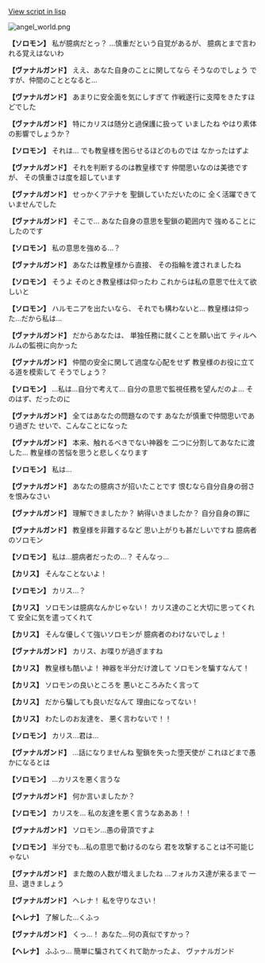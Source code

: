 [View script in lisp](../scripts/100213110.txt)

![angel_world.png](../images/backgrounds/angel_world.png)

**【ソロモン】**
私が臆病だとっ？
…慎重だという自覚があるが、
臆病とまで言われる覚えはないわ

**【ヴァナルガンド】**
ええ、あなた自身のことに関してなら
そうなのでしょう
ですが、仲間のこととなると…

**【ヴァナルガンド】**
あまりに安全面を気にしすぎて
作戦遂行に支障をきたすほどでした

**【ヴァナルガンド】**
特にカリスは随分と過保護に扱って
いましたね
やはり素体の影響でしょうか？

**【ソロモン】**
それは…
でも教皇様を困らせるほどのものでは
なかったはずよ

**【ヴァナルガンド】**
それを判断するのは教皇様です
仲間思いなのは美徳ですが、
その慎重さは度を超しています

**【ヴァナルガンド】**
せっかくアテナを
聖鎖していただいたのに
全く活躍できていませんでした

**【ヴァナルガンド】**
そこで…
あなた自身の意思を聖鎖の範囲内で
強めることにしたのです

**【ソロモン】**
私の意思を強める…？

**【ヴァナルガンド】**
あなたは教皇様から直接、
その指輪を渡されましたね

**【ソロモン】**
そうよ
そのとき教皇様は仰ったわ
これからは私の意思で仕えて欲しいと

**【ソロモン】**
ハルモニアを出たいなら、
それでも構わないと…
教皇様は仰った…だから私は…

**【ヴァナルガンド】**
だからあなたは、
単独任務に就くことを願い出て
ティルヘルムの監視に向かった

**【ヴァナルガンド】**
仲間の安全に関して過度な心配をせず
教皇様のお役に立てる道を模索して
そうでしょう？

**【ソロモン】**
…私は…自分で考えて…
自分の意思で監視任務を望んだのよ…
そのはず、だったのに

**【ヴァナルガンド】**
全てはあなたの問題なのです
あなたが慎重で仲間思いであり過ぎた
せいで、こんなことになった

**【ヴァナルガンド】**
本来、触れるべきでない神器を
二つに分割してあなたに渡した…
教皇様の苦悩を思うと悲しくなります

**【ソロモン】**
私は…

**【ヴァナルガンド】**
あなたの臆病さが招いたことです
恨むなら自分自身の弱さを恨みなさい

**【ヴァナルガンド】**
理解できましたか？
納得いきましたか？
自分自身の罪に

**【ヴァナルガンド】**
教皇様を非難するなど
思い上がりも甚だしいですね
臆病者のソロモン

**【ソロモン】**
私は…臆病者だったの…？
そんなっ…

**【カリス】**
そんなことないよ！

**【ソロモン】**
カリス…？

**【カリス】**
ソロモンは臆病なんかじゃない！
カリス達のこと大切に思ってくれて
安全に気を遣ってくれて

**【カリス】**
そんな優しくて強いソロモンが
臆病者のわけないでしょ！

**【ヴァナルガンド】**
カリス、お喋りが過ぎますね

**【カリス】**
教皇様も酷いよ！
神器を半分だけ渡して
ソロモンを騙すなんて！

**【カリス】**
ソロモンの良いところを
悪いところみたく言って

**【カリス】**
だから騙しても良いだなんて
理由になってない！

**【カリス】**
わたしのお友達を、
悪く言わないで！！

**【ソロモン】**
カリス…君は…

**【ヴァナルガンド】**
…話になりませんね
聖鎖を失った堕天使が
これほどまで愚かになるとは

**【ソロモン】**
…カリスを悪く言うな

**【ヴァナルガンド】**
何か言いましたか？

**【ソロモン】**
カリスを…
私の友達を悪く言うなあああ！！

**【ヴァナルガンド】**
ソロモン…愚の骨頂ですよ

**【ソロモン】**
半分でも…私の意思で動けるのなら
君を攻撃することは不可能じゃない

**【ヴァナルガンド】**
また敵の人数が増えましたね
…フォルカス達が来るまで
一旦、退きましょう

**【ヴァナルガンド】**
ヘレナ！
私を守りなさい！

**【ヘレナ】**
了解した…くふっ

**【ヴァナルガンド】**
くっ…！
あなた…何の真似ですかっ？

**【ヘレナ】**
ふふっ…
簡単に騙されてくれて助かったよ、
ヴァナルガンド